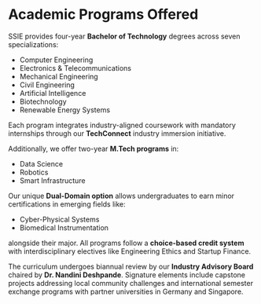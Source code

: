 # Academic Programs Offered

SSIE provides four-year **Bachelor of Technology** degrees across seven specializations:  
- Computer Engineering  
- Electronics & Telecommunications  
- Mechanical Engineering  
- Civil Engineering  
- Artificial Intelligence  
- Biotechnology  
- Renewable Energy Systems  

Each program integrates industry-aligned coursework with mandatory internships through our **TechConnect** industry immersion initiative.

Additionally, we offer two-year **M.Tech programs** in:  
- Data Science  
- Robotics  
- Smart Infrastructure  

Our unique **Dual-Domain option** allows undergraduates to earn minor certifications in emerging fields like:  
- Cyber-Physical Systems  
- Biomedical Instrumentation  

alongside their major. All programs follow a **choice-based credit system** with interdisciplinary electives like Engineering Ethics and Startup Finance.

The curriculum undergoes biannual review by our **Industry Advisory Board** chaired by **Dr. Nandini Deshpande**. Signature elements include capstone projects addressing local community challenges and international semester exchange programs with partner universities in Germany and Singapore.